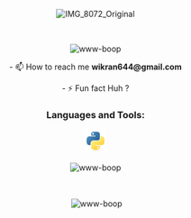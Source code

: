 
<div align="center">
  
![IMG_8072_Original](https://i.pinimg.com/originals/e4/7c/67/e47c6734006f65fdf8df8a0c3f359ba1.gif)

<br/>

<p align="center"> <img src="https://komarev.com/ghpvc/?username=www-boop&label=Profile%20views&color=38e8ff&style=plastic" alt="www-boop" /> </p>

<p align="center"> - 📫 How to reach me <b>wikran644@gmail.com</b></p>

<p align="center"> - ⚡ Fun fact Huh ?</p>


<p align="center"></p>

<h3 align="center">Languages and Tools:</h3>
<p align="center"> <a href="https://www.python.org" target="_blank" rel="noreferrer"> <img src="https://raw.githubusercontent.com/devicons/devicon/master/icons/python/python-original.svg" alt="python" width="40" height="40"/> </a> </p>

<p><img align="center" src="https://github-readme-stats.vercel.app/api/top-langs?username=www-boop&show_icons=true&theme=dark&locale=en&layout=compact" alt="www-boop" /></p>

<br/>

<p>&nbsp;<img align="center" src="https://github-readme-stats.vercel.app/api?username=www-boop&show_icons=true&theme=dark&locale=en" alt="www-boop" /></p>
</div>
